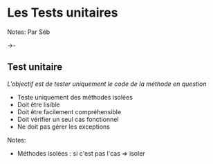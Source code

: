 # Les Tests unitaires

Notes:
Par Séb

->-

## Test unitaire

_L'objectif est de tester uniquement le code de la méthode en question_ <!-- .element: class="fragment" -->

* Teste uniquement des méthodes isolées<!-- .element: class="fragment" -->
* Doit être lisible <!-- .element: class="fragment" -->
* Doit être facilement compréhensible <!-- .element: class="fragment" -->
* Doit vérifier un seul cas fonctionnel <!-- .element: class="fragment" -->
* Ne doit pas gérer les exceptions <!-- .element: class="fragment" -->

Notes:
* Méthodes isolées : si c'est pas l'cas => isoler